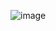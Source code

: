 ![image](https://github.com/0904-mansi/Computer-network/assets/81081105/52f89807-c62a-4f24-9238-66f9666e856f)
